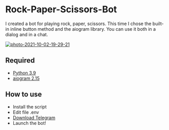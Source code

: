 # Rock-Paper-Scissors-Bot

I created a bot for playing rock, paper, scissors. This time I chose the built-in inline button method and the aiogram library. You can use it both in a dialog and in a chat.

<a href="https://ibb.co/jrbyCwh"><img src="https://i.ibb.co/BCcyh6L/photo-2021-10-02-19-29-21.jpg" alt="photo-2021-10-02-19-29-21" border="0"></a>

## Required
* [Python 3.9](https://www.python.org/ftp/python/3.9.5/python-3.9.5-amd64.exe)
* [aiogram 2.15](https://pypi.org/project/aiogram/)

## How to use
* Install the script
* Edit file .env
* [Download Telegram](https://desktop.telegram.org/)
* Launch the bot!


